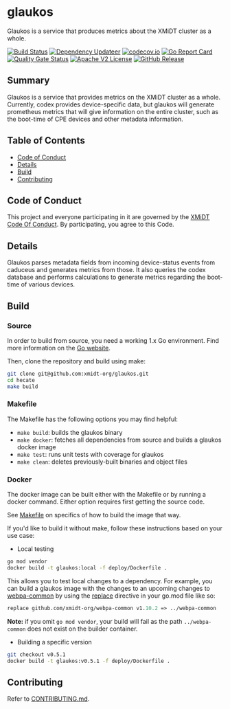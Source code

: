 # glaukos

Glaukos is a service that produces metrics about the XMiDT cluster as a whole.

[![Build Status](https://github.com/xmidt-org/glaukos/actions/workflows/ci.yml/badge.svg)](https://github.com/xmidt-org/glaukos/actions/workflows/ci.yml)
[![Dependency Updateer](https://github.com/xmidt-org/glaukos/actions/workflows/updater.yml/badge.svg)](https://github.com/xmidt-org/glaukos/actions/workflows/updater.yml)
[![codecov.io](http://codecov.io/github/xmidt-org/glaukos/coverage.svg?branch=main)](http://codecov.io/github/xmidt-org/glaukos?branch=main)
[![Go Report Card](https://goreportcard.com/badge/github.com/xmidt-org/glaukos)](https://goreportcard.com/report/github.com/xmidt-org/glaukos)
[![Quality Gate Status](https://sonarcloud.io/api/project_badges/measure?project=xmidt-org_glaukos&metric=alert_status)](https://sonarcloud.io/dashboard?id=xmidt-org_glaukos)
[![Apache V2 License](http://img.shields.io/badge/license-Apache%20V2-blue.svg)](https://github.com/xmidt-org/glaukos/blob/main/LICENSE)
[![GitHub Release](https://img.shields.io/github/release/xmidt-org/glaukos.svg)](CHANGELOG.md)

## Summary

Glaukos is a service that provides metrics on the XMiDT cluster as a whole. Currently, codex provides device-specific data, but glaukos will generate prometheus metrics that will give information on the entire cluster, such as the boot-time of CPE devices and other metadata information.


## Table of Contents
  - [Code of Conduct](#code-of-conduct)
  - [Details](#details)
  - [Build](#build)
  - [Contributing](#contributing)

## Code of Conduct

This project and everyone participating in it are governed by the [XMiDT Code Of Conduct](https://xmidt.io/code_of_conduct/). 
By participating, you agree to this Code.

## Details

Glaukos parses metadata fields from incoming device-status events from caduceus and generates metrics from those. It also queries the codex database and performs calculations to generate metrics regarding the boot-time of various devices.

## Build

### Source

In order to build from source, you need a working 1.x Go environment.
Find more information on the [Go website](https://golang.org/doc/install).

Then, clone the repository and build using make:

```bash
git clone git@github.com:xmidt-org/glaukos.git
cd hecate
make build
```

### Makefile

The Makefile has the following options you may find helpful:

- `make build`: builds the glaukos binary
- `make docker`: fetches all dependencies from source and builds a glaukos docker image
- `make test`: runs unit tests with coverage for glaukos
- `make clean`: deletes previously-built binaries and object files

### Docker

The docker image can be built either with the Makefile or by running a docker
command.  Either option requires first getting the source code.

See [Makefile](#Makefile) on specifics of how to build the image that way.

If you'd like to build it without make, follow these instructions based on your use case:

- Local testing

```bash
go mod vendor
docker build -t glaukos:local -f deploy/Dockerfile .
```

This allows you to test local changes to a dependency. For example, you can build
a glaukos image with the changes to an upcoming changes to [webpa-common](https://github.com/xmidt-org/webpa-common) by using the [replace](https://golang.org/ref/mod#go) directive in your go.mod file like so:

```go.mod
replace github.com/xmidt-org/webpa-common v1.10.2 => ../webpa-common
```

**Note:** if you omit `go mod vendor`, your build will fail as the path `../webpa-common` does not exist on the builder container.

- Building a specific version

```bash
git checkout v0.5.1
docker build -t glaukos:v0.5.1 -f deploy/Dockerfile .
```

## Contributing

Refer to [CONTRIBUTING.md](CONTRIBUTING.md).
